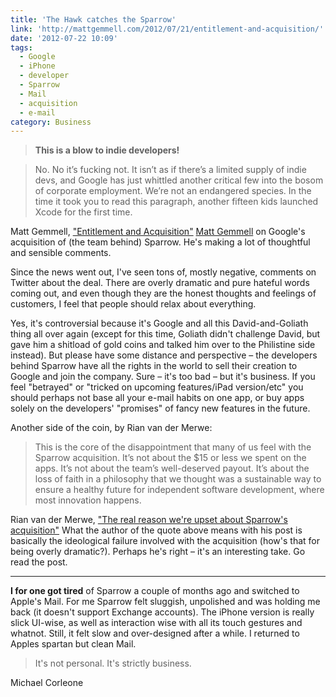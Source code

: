 ```yaml
---
title: 'The Hawk catches the Sparrow'
link: 'http://mattgemmell.com/2012/07/21/entitlement-and-acquisition/'
date: '2012-07-22 10:09'
tags:
  - Google
  - iPhone
  - developer
  - Sparrow
  - Mail
  - acquisition
  - e-mail
category: Business
---
```


>

> **This is a blow to indie developers!**

> No. No it’s fucking not. It isn’t as if there’s a limited supply of indie devs, and Google has just whittled another critical few into the bosom of corporate employment. We’re not an endangered species. In the time it took you to read this paragraph, another fifteen kids launched Xcode for the first time.

Matt Gemmell, ["Entitlement and Acquisition"](http://mattgemmell.com/2012/07/21/entitlement-and-acquisition/)
[Matt Gemmell](http://mattgemmell.com/2012/07/21/entitlement-and-acquisition/) on Google's acquisition of (the team behind) Sparrow. He's making a lot of thoughtful and sensible comments.  Since the news went out, I've seen tons of, mostly negative, comments on Twitter about the deal. There are overly dramatic and pure hateful words coming out, and even though they are the honest thoughts and feelings of customers, I feel that people should relax about everything.   Yes, it's controversial because it's Google and all this David-and-Goliath thing all over again (except for this time, Goliath didn't challenge David, but gave him a shitload of gold coins and talked him over to the Philistine side instead). But please have some distance and perspective – the developers behind Sparrow have all the rights in the world to sell their creation to Google and join the company. Sure – it's too bad – but it's business. If you feel "betrayed" or "tricked on upcoming features/iPad version/etc" you should perhaps not base all your e-mail habits on one app, or buy apps solely on the developers' "promises" of fancy new features in the future.  Another side of the coin, by Rian van der Merwe:  >

> This is the core of the disappointment that many of us feel with the Sparrow acquisition. It’s not about the $15 or less we spent on the apps. It’s not about the team’s well-deserved payout. It’s about the loss of faith in a philosophy that we thought was a sustainable way to ensure a healthy future for independent software development, where most innovation happens.

Rian van der Merwe, ["The real reason we're upset about Sparrow's acquisition"](http://www.elezea.com/2012/07/sparrow-google-acquisition/)
What the author of the quote above means with his post is basically the ideological failure involved with the acquisition (how's that for being overly dramatic?). Perhaps he's right – it's an interesting take. Go read the post.
* * *
**I for one got tired** of Sparrow a couple of months ago and switched to Apple's Mail. For me Sparrow felt sluggish, unpolished and was holding me back (it doesn't support Exchange accounts). The iPhone version is really slick UI-wise, as well as interaction wise with all its touch gestures and whatnot. Still, it felt slow and over-designed after a while. I returned to Apples spartan but clean Mail.   >

> It's not personal. It's strictly business.

Michael Corleone
